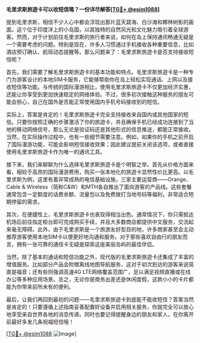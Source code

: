**毛里求斯旅遊卡可以收短信嗎？一份详尽解答[[TG💪+ @esim1088](https://t.me/s/esim1088)]**

提到毛里求斯，相信不少人心中都会浮现出那片蓝天碧海、白沙滩和椰林树影的画面。这个位于印度洋上的小岛国，以其独特的自然风光和文化魅力吸引着全球游客。然而，对于计划前往毛里求斯的旅行者来说，如何在岛上保持通讯畅通无疑是一个需要考虑的问题。特别是现在，许多人习惯通过手机接收各种重要信息，比如酒店预订确认、航班动态提醒等。那么问题来了：毛里求斯旅遊卡是否支持接收短信呢？

首先，我们需要了解毛里求斯旅遊卡的基本功能和特点。毛里求斯旅遊卡是一种专门为游客设计的本地SIM卡服务，它能够帮助你在岛上轻松实现通话、上网以及接收短信等功能。与传统的国际漫游相比，使用毛里求斯旅遊卡不仅更加经济实惠，还能让你享受到更加快速稳定的网络体验。不过，很多初次接触这种服务的朋友可能会担心，自己在国外是否能正常使用国内手机号码接收到的短信。

实际上，答案是肯定的！毛里求斯旅遊卡完全支持接收来自国内或其他国家的短信。只要你按照正确的步骤激活了你的旅遊卡，并且确保手机已经成功连接到了当地的移动网络信号，那么无论是验证码还是其他形式的信息推送，都能正常接收。当然，在实际操作过程中，也有一些细节需要注意。例如，如果你的手机之前开启了国际漫游功能，可能会影响短信接收效果；因此建议提前关闭该选项，或者直接使用毛里求斯旅遊卡作为唯一的通讯工具。

接下来，我们来聊聊为什么选择毛里求斯旅遊卡是个明智之举。首先从价格方面来看，相较于高昂的国际漫游费用，购买一张本地化的旅遊卡显然性价比更高。以毛里求斯为例，这里有着非常成熟的电信基础设施，三家主要运营商——Orange、Cable & Wireless（简称C&W）和MTH各自推出了面向游客的产品线。这些套餐通常包含一定额度的话费余额、流量包以及免费拨打当地号码等福利，非常适合短期停留的需求。

其次，在便捷性上，毛里求斯旅遊卡也表现得相当出色。通常情况下，你只需抵达机场后前往指定柜台即可完成购买手续，并且大多数商店都提供中文服务，交流起来毫无障碍。此外，由于毛里求斯是一个旅游友好型目的地，许多商家甚至会主动推荐游客使用本地SIM卡以便更好地沟通和服务。对于那些喜欢自由行的朋友而言，拥有一张可靠的通信卡无疑是探索这座美丽岛屿的最佳伴侣。

当然，除了基本的通话和短信功能之外，现代版的毛里求斯旅遊卡还集成了丰富的增值服务。比如部分产品会附赠离线地图导航服务，这对于初次到访的游客来说简直是福音；还有些则强调高速4G LTE网络覆盖范围广，足以满足视频直播或在线办公等多种应用场景。总之，无论你是商务出差还是休闲度假，这款小小的卡片都能为你带来前所未有的便利。

最后，让我们再回到最初的问题——毛里求斯旅遊卡到底能不能收短信？答案当然是肯定的！只要遵循上述指南妥善配置好设备并启用相关服务，你就完全可以放心地享受来自世界各地的消息传递。同时也要记得提醒身边的朋友和家人，在你离开前最好多发几条祝福短信哦！

[[TG💪+ @esim1088](https://t.me/s/esim1088) ![Image](https://i.postimg.cc/4NQfJmqS/Snipaste-2025-05-13-00-14-12.png)]